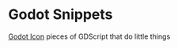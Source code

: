 # Godot Snippets
 [Godot Icon](https://github.com/thinkier-tim/Godot-Snippets/godot_icon.png)
 pieces of GDScript that do little things
